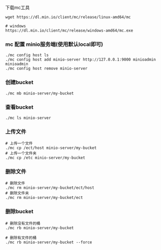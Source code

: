 下载mc工具

```shell
wget https://dl.min.io/client/mc/release/linux-amd64/mc

# windows
https://dl.min.io/client/mc/release/windows-amd64/mc.exe
```

### mc 配置 minio服务端(使用默认local即可)

```shell
./mc config host ls
./mc config host add minio-server http://127.0.0.1:9000 minioadmin minioadmin
./mc config host remove minio-server
```

### 创建bucket

```shell
./mc mb minio-server/my-bucket
```

### 查看bucket

```shell
./mc ls minio-server
```

### 上传文件

```shell
# 上传一个文件
./mc cp /ect/host minio-server/my-bucket
# 上传一个文件夹
./mc cp /etc minio-server/my-bucket
```

### 删除文件

```shell
# 删除文件
./mc rm minio-server/my-bucket/ect/host
# 删除文件夹
./mc rm minio-server/my-bucket/ect
```

### 删除bucket

```shell
# 删除没有文件的桶
./mc rb minio-server/my-bucket

# 删除有文件的桶
./mc rb minio-server/my-bucket --force
```

